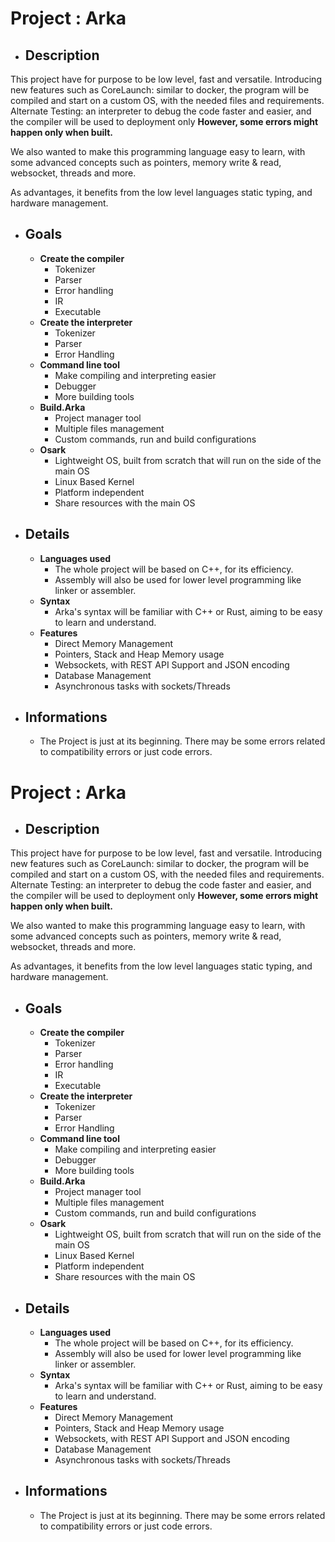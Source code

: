 # Project : Arka

- ## Description
This project have for purpose to be low level, fast and versatile. Introducing new features such as CoreLaunch: similar to docker, the program will be compiled and start on a custom OS, with the needed files and requirements. Alternate Testing: an interpreter to debug the code faster and easier, and the compiler will be used to deployment only **However, some errors might happen only when built.**

We also wanted to make this programming language easy to learn, with some advanced concepts such as pointers, memory write & read, websocket, threads and more.

As advantages, it benefits from the low level languages static typing, and hardware management.

- ## Goals
    - **Create the compiler**
        - Tokenizer
        - Parser
        - Error handling
        - IR
        - Executable
    - **Create the interpreter**
        - Tokenizer
        - Parser
        - Error Handling
    - **Command line tool**
        - Make compiling and interpreting easier
        - Debugger
        - More building tools
    - **Build.Arka**
        - Project manager tool
        - Multiple files management
        - Custom commands, run and build configurations
    - **Osark**
        - Lightweight OS, built from scratch that will run on the side of the main OS
        - Linux Based Kernel
        - Platform independent
        - Share resources with the main OS
- ## Details
    - **Languages used**
      - The whole project will be based on C++, for its efficiency.
      - Assembly will also be used for lower level programming like linker or assembler.
    - **Syntax**
      - Arka's syntax will be familiar with C++ or Rust, aiming to be easy to learn and understand.
    - **Features**
      - Direct Memory Management
      - Pointers, Stack and Heap Memory usage
      - Websockets, with REST API Support and JSON encoding
      - Database Management
      - Asynchronous tasks with sockets/Threads


- ## Informations
  - The Project is just at its beginning. There may be some errors related to compatibility errors or just code errors.

# Project : Arka

- ## Description
This project have for purpose to be low level, fast and versatile. Introducing new features such as CoreLaunch: similar to docker, the program will be compiled and start on a custom OS, with the needed files and requirements. Alternate Testing: an interpreter to debug the code faster and easier, and the compiler will be used to deployment only **However, some errors might happen only when built.**

We also wanted to make this programming language easy to learn, with some advanced concepts such as pointers, memory write & read, websocket, threads and more.

As advantages, it benefits from the low level languages static typing, and hardware management.

- ## Goals
    - **Create the compiler**
        - Tokenizer
        - Parser
        - Error handling
        - IR
        - Executable
    - **Create the interpreter**
        - Tokenizer
        - Parser
        - Error Handling
    - **Command line tool**
        - Make compiling and interpreting easier
        - Debugger
        - More building tools
    - **Build.Arka**
        - Project manager tool
        - Multiple files management
        - Custom commands, run and build configurations
    - **Osark**
        - Lightweight OS, built from scratch that will run on the side of the main OS
        - Linux Based Kernel
        - Platform independent
        - Share resources with the main OS
- ## Details
    - **Languages used**
      - The whole project will be based on C++, for its efficiency.
      - Assembly will also be used for lower level programming like linker or assembler.
    - **Syntax**
      - Arka's syntax will be familiar with C++ or Rust, aiming to be easy to learn and understand.
    - **Features**
      - Direct Memory Management
      - Pointers, Stack and Heap Memory usage
      - Websockets, with REST API Support and JSON encoding
      - Database Management
      - Asynchronous tasks with sockets/Threads


- ## Informations
  - The Project is just at its beginning. There may be some errors related to compatibility errors or just code errors.
